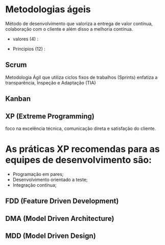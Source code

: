 # Metodologias ágeis

 Método de desenvolvimento que valoriza  a entrega de valor contínua, colaboração com o cliente e além disso a melhoria contínua. 

- valores    (4)  :

- Principios (12) :

## Scrum
Metodologia Ágil que utiliza ciclos fixos de trabalhos (Sprints) enfatiza a transparência, Inspeção e Adaptação (TIA)

## Kanban


## XP (Extreme Programming)
foco na excelência técnica, comunicação direta e satisfação do cliente. 

# As práticas XP recomendas para as equipes de desenvolvimento são:

 - Programação em pares;
 - Desenvolvimento orientado a teste;
 - Integração contínua;

## FDD (Feature Driven Development)

## DMA (Model Driven Architecture)

## MDD (Model Driven Design)

